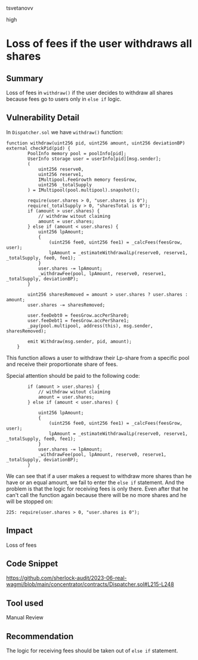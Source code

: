 tsvetanovv

high

# Loss of fees if the user withdraws all shares

## Summary

Loss of fees in `withdraw()` if the user decides to withdraw all shares because fees go to users only in `else if` logic.

## Vulnerability Detail

In `Dispatcher.sol` we have `withdraw()` function:
```soldiity
function withdraw(uint256 pid, uint256 amount, uint256 deviationBP) external checkPid(pid) {
        PoolInfo memory pool = poolInfo[pid];
        UserInfo storage user = userInfo[pid][msg.sender];
        (
            uint256 reserve0,
            uint256 reserve1,
            IMultipool.FeeGrowth memory feesGrow,
            uint256 _totalSupply
        ) = IMultipool(pool.multipool).snapshot();

        require(user.shares > 0, "user.shares is 0");
        require(_totalSupply > 0, "sharesTotal is 0");
        if (amount > user.shares) {
            // withdraw witout claiming
            amount = user.shares;
        } else if (amount < user.shares) {  
            uint256 lpAmount;
            {
                (uint256 fee0, uint256 fee1) = _calcFees(feesGrow, user);
                lpAmount = _estimateWithdrawalLp(reserve0, reserve1, _totalSupply, fee0, fee1);
            }
            user.shares -= lpAmount;
            _withdrawFee(pool, lpAmount, reserve0, reserve1, _totalSupply, deviationBP);
        }

        uint256 sharesRemoved = amount > user.shares ? user.shares : amount;
        user.shares -= sharesRemoved;  

        user.feeDebt0 = feesGrow.accPerShare0;
        user.feeDebt1 = feesGrow.accPerShare1;
        _pay(pool.multipool, address(this), msg.sender, sharesRemoved);

        emit Withdraw(msg.sender, pid, amount);
    }
```
This function allows a user to withdraw their Lp-share from a specific pool and receive their proportionate share of fees.

Special attention should be paid to the following code:
```solidity
        if (amount > user.shares) {
            // withdraw witout claiming
            amount = user.shares;
        } else if (amount < user.shares) {  

            uint256 lpAmount;
            {
                (uint256 fee0, uint256 fee1) = _calcFees(feesGrow, user);
                lpAmount = _estimateWithdrawalLp(reserve0, reserve1, _totalSupply, fee0, fee1);
            }
            user.shares -= lpAmount;
            _withdrawFee(pool, lpAmount, reserve0, reserve1, _totalSupply, deviationBP);
        }
```

We can see that if a user makes a request to withdraw more shares than he have or an equal amount, we fail to enter the `else if` statement. And the problem is that the logic for receiving fees is only there. 
Even after that he can't call the function again because there will be no more shares and he will be stopped on:

```solidity
225: require(user.shares > 0, "user.shares is 0");
```
## Impact

Loss of fees 

## Code Snippet

https://github.com/sherlock-audit/2023-06-real-wagmi/blob/main/concentrator/contracts/Dispatcher.sol#L215-L248

## Tool used

Manual Review

## Recommendation

The logic for receiving fees should be taken out of `else if` statement.